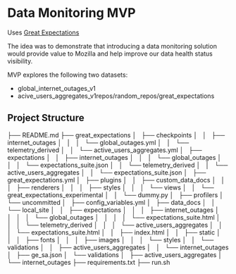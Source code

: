 # Data Monitoring MVP

Uses [Great Expectations](https://docs.greatexpectations.io/docs)

The idea was to demonstrate that introducing a data monitoring solution would provide value to Mozilla and help improve our data health status visibility.


MVP explores the following two datasets:

- global_internet_outages_v1
- acive_users_aggregates_v1repos/random_repos/great_expectations

## Project Structure

├── README.md
├── great_expectations
│   ├── checkpoints
│   │   ├── internet_outages
│   │   │   └── global_outages.yml
│   │   └── telemetry_derived
│   │       └── active_users_aggregates.yml
│   ├── expectations
│   │   ├── internet_outages
│   │   │   └── global_outages
│   │   │       └── expectations_suite.json
│   │   └── telemetry_derived
│   │       └── active_users_aggregates
│   │           └── expectations_suite.json
│   ├── great_expectations.yml
│   ├── plugins
│   │   ├── custom_data_docs
│   │   │   ├── renderers
│   │   │   ├── styles
│   │   │   └── views
│   │   └── great_expectations_experimental
│   │       └── dummy.py
│   ├── profilers
│   └── uncommitted
│       ├── config_variables.yml
│       ├── data_docs
│       │   └── local_site
│       │       ├── expectations
│       │       │   ├── internet_outages
│       │       │   │   └── global_outages
│       │       │   │       └── expectations_suite.html
│       │       │   └── telemetry_derived
│       │       │       └── active_users_aggregates
│       │       │           └── expectations_suite.html
│       │       ├── index.html
│       │       ├── static
│       │       │   ├── fonts
│       │       │   ├── images
│       │       │   └── styles
│       │       └── validations
│       │           ├── active_users_aggregates
│       │           └── internet_outages
│       ├── ge_sa.json
│       └── validations
│           ├── active_users_aggregates
│           └── internet_outages
├── requirements.txt
├── run.sh
